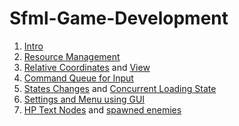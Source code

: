 # Sfml-Game-Development
1. [Intro](https://github.com/kyuhyunp/Sfml-Game-Development/pull/1)
2. [Resource Management](https://github.com/kyuhyunp/Sfml-Game-Development/pull/2)
3. [Relative Coordinates](https://github.com/kyuhyunp/Sfml-Game-Development/pull/3) and [View](https://github.com/kyuhyunp/Sfml-Game-Development/pull/4)
4. [Command Queue for Input](https://github.com/kyuhyunp/Sfml-Game-Development/pull/5)
5. [States Changes](https://github.com/kyuhyunp/Sfml-Game-Development/pull/6) and [Concurrent Loading State](https://github.com/kyuhyunp/Sfml-Game-Development/pull/7)
6. [Settings and Menu using GUI](https://github.com/kyuhyunp/Sfml-Game-Development/pull/8)
7. [HP Text Nodes](https://github.com/kyuhyunp/Sfml-Game-Development/pull/13) and [spawned enemies](https://github.com/kyuhyunp/Sfml-Game-Development/pull/16)
